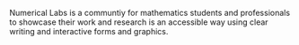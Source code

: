 Numerical Labs is a communtiy for mathematics students and professionals to showcase their work and research is an accessible way using clear writing and interactive forms and graphics.
